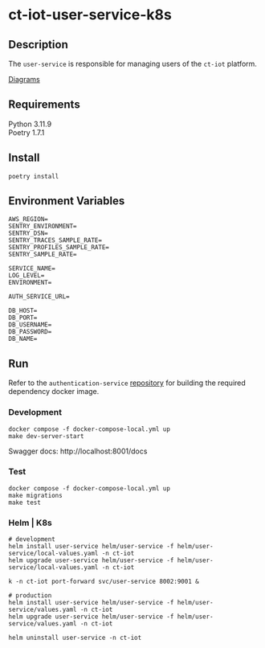 # ct-iot-user-service-k8s

## Description
The `user-service` is responsible for managing users of the `ct-iot` platform.

[Diagrams](./docs/DIAGRAMS.md)

## Requirements
Python 3.11.9  
Poetry 1.7.1

## Install
```
poetry install
```

## Environment Variables
```
AWS_REGION=
SENTRY_ENVIRONMENT=
SENTRY_DSN=
SENTRY_TRACES_SAMPLE_RATE=
SENTRY_PROFILES_SAMPLE_RATE=
SENTRY_SAMPLE_RATE=

SERVICE_NAME=
LOG_LEVEL=
ENVIRONMENT=

AUTH_SERVICE_URL=

DB_HOST=
DB_PORT=
DB_USERNAME=
DB_PASSWORD=
DB_NAME=
```

## Run
Refer to the `authentication-service` [repository](https://github.com/darrylmorton/ct-iot-authentication-service/blob/main/README.md#build) for building the required dependency docker image.

### Development
```
docker compose -f docker-compose-local.yml up
make dev-server-start
```
Swagger docs: http://localhost:8001/docs

### Test
```
docker compose -f docker-compose-local.yml up
make migrations
make test
```

### Helm | K8s 
```
# development
helm install user-service helm/user-service -f helm/user-service/local-values.yaml -n ct-iot
helm upgrade user-service helm/user-service -f helm/user-service/local-values.yaml -n ct-iot

k -n ct-iot port-forward svc/user-service 8002:9001 &

# production
helm install user-service helm/user-service -f helm/user-service/values.yaml -n ct-iot
helm upgrade user-service helm/user-service -f helm/user-service/values.yaml -n ct-iot

helm uninstall user-service -n ct-iot
```